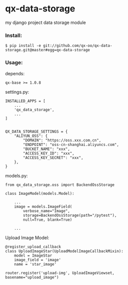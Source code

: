 # qx-data-storage
my django project data storage module

### Install:

    $ pip install -e git://github.com/qx-oo/qx-data-storage.git@master#egg=qx-data-storage

### Usage:

depends:

    qx-base >= 1.0.8

settings.py:

    INSTALLED_APPS = [
        ...
        'qx_data_storage',
        ...
    ]


    QX_DATA_STORAGE_SETTINGS = {
        "ALIYUN_OSS": {
            "DOMAIN": "https://oss.xxx.com.cn",
            "ENDPOINT": "oss-cn-shanghai.aliyuncs.com",
            "BUCKET_NAME": "xxx",
            "ACCESS_KEY_ID": "xxx",
            "ACCESS_KEY_SECRET": "xxx",
        },
    }

models.py:

    from qx_data_storage.oss import BackendOssStorage

    class ImageModel(models.Model):

        ...
        image = models.ImageField(
            verbose_name="Image",
            storage=BackendOssStorage(path="/pytest"),
            null=True, blank=True)
        
        ...

Upload Image Model:

    @register_upload_callback
    class UploadImageStar(UploadModelImageCallbackMixin):
        model = ImageStar
        image_field = 'image'
        name = 'star_image'

    router.register('upload-img', UploadImageViewset, basename="upload_image")